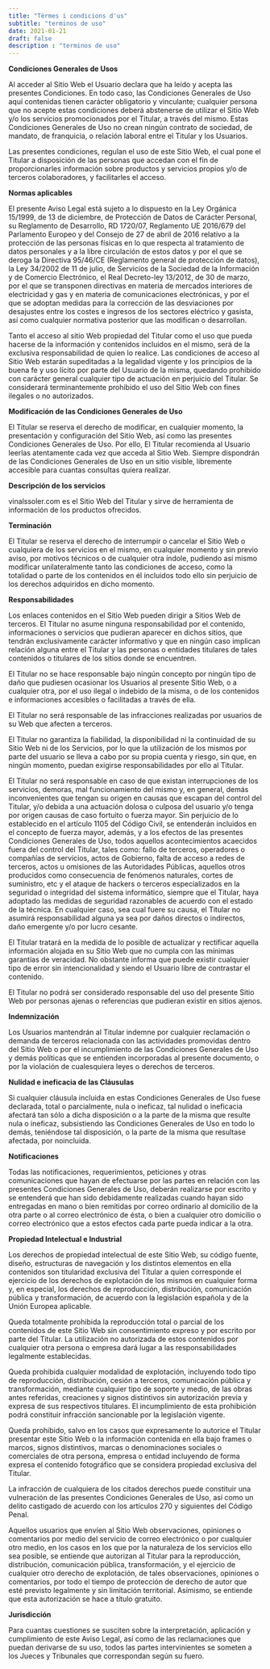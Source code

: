 ```yaml
---
title: "Térmes i condicions d'us"
subtitle: "terminos de uso"
date: 2021-01-21
draft: false
description : "terminos de uso"
---
```

**Condiciones Generales de Usos**

Al acceder al Sitio Web el Usuario declara que ha leído y acepta las presentes Condiciones. En todo caso, las Condiciones Generales de Uso aquí contenidas tienen carácter obligatorio y vinculante; cualquier persona que no acepte estas condiciones deberá abstenerse de utilizar el Sitio Web y/o los servicios promocionados por el Titular, a través del mismo. Estas Condiciones Generales de Uso no crean ningún contrato de sociedad, de mandato, de franquicia, o relación laboral entre el Titular y los Usuarios.

Las presentes condiciones, regulan el uso de este Sitio Web, el cual pone el Titular a disposición de las personas que accedan con el fin de proporcionarles información sobre productos y servicios propios y/o de terceros colaboradores, y facilitarles el acceso.

**Normas aplicables**

El presente Aviso Legal está sujeto a lo dispuesto en la Ley Orgánica 15/1999, de 13 de diciembre, de Protección de Datos de Carácter Personal, su Reglamento de Desarrollo, RD 1720/07, Reglamento UE 2016/679 del Parlamento Europeo y del Consejo de 27 de abril de 2016 relativo a la protección de las personas físicas en lo que respecta al tratamiento de datos personales y a la libre circulación de estos datos y por el que se deroga la Directiva 95/46/CE (Reglamento general de protección de datos), la Ley 34/2002 de 11 de julio, de Servicios de la Sociedad de la Información y de Comercio Electrónico, el Real Decreto-ley 13/2012, de 30 de marzo, por el que se transponen directivas en materia de mercados interiores de electricidad y gas y en materia de comunicaciones electrónicas, y por el que se adoptan medidas para la corrección de las desviaciones por desajustes entre los costes e ingresos de los sectores eléctrico y gasista, así como cualquier normativa posterior que las modifican o desarrollan.

Tanto el acceso al sitio Web propiedad del Titular como el uso que pueda hacerse de la información y contenidos incluidos en el mismo, será de la exclusiva responsabilidad de quien lo realice. Las condiciones de acceso al Sitio Web estarán supeditadas a la legalidad vigente y los principios de la buena fe y uso lícito por parte del Usuario de la  misma, quedando prohibido con carácter general cualquier tipo de actuación en perjuicio del Titular. Se considerará terminantemente prohibido el uso del Sitio Web con fines ilegales o no autorizados.

**Modificación de las Condiciones Generales de Uso**

El Titular se reserva el derecho de modificar, en cualquier momento, la presentación y configuración del Sitio Web, así como las presentes Condiciones Generales de Uso. Por ello, El Titular recomienda al Usuario leerlas atentamente cada vez que acceda al Sitio Web. Siempre dispondrán de las Condiciones Generales de Uso en un sitio visible, libremente accesible para cuantas consultas quiera realizar.

**Descripción de los servicios**

vinalssoler.com es el Sitio Web del Titular y sirve de herramienta de información  de los productos ofrecidos.

**Terminación**

El Titular se reserva el derecho de interrumpir o cancelar el Sitio Web o cualquiera de los servicios en el mismo, en cualquier momento y sin previo aviso, por motivos técnicos o de cualquier otra índole, pudiendo así mismo modificar unilateralmente tanto las condiciones de acceso, como la totalidad o parte de los contenidos en él incluidos todo ello sin perjuicio de los derechos adquiridos en dicho momento.

**Responsabilidades**

Los enlaces contenidos en el Sitio Web pueden dirigir a Sitios Web de terceros. El Titular no asume ninguna responsabilidad por el contenido, informaciones o servicios que pudieran aparecer en dichos sitios, que tendrán exclusivamente carácter informativo y que en ningún caso implican relación alguna entre el Titular y las personas o entidades titulares de tales contenidos o titulares de los sitios donde se encuentren.

El Titular no se hace responsable bajo ningún concepto por ningún tipo de daño que pudiesen ocasionar los Usuarios al presente Sitio Web, o a cualquier otra, por el uso ilegal o indebido de la misma, o de los contenidos e informaciones accesibles o facilitadas a través de ella.

El Titular no será responsable de las infracciones realizadas por usuarios de su Web que afecten a terceros.

El Titular no garantiza la fiabilidad, la disponibilidad ni la continuidad de su Sitio Web ni de los Servicios, por lo que la utilización de los mismos por parte del usuario se lleva a cabo por su propia cuenta y riesgo, sin que, en ningún momento, puedan exigirse responsabilidades por ello al Titular.

El Titular no será responsable en caso de que existan interrupciones de los servicios, demoras, mal funcionamiento del mismo y, en general, demás inconvenientes que tengan su origen en causas que escapan del control del Titular, y/o debida a una actuación dolosa o culposa del usuario y/o tenga por origen causas de caso fortuito o fuerza mayor. Sin perjuicio de lo establecido en el artículo 1105 del Código Civil, se entenderán incluidos en el concepto de fuerza mayor, además, y a los efectos de las presentes Condiciones Generales de Uso, todos aquellos acontecimientos acaecidos fuera del control del Titular, tales como: fallo de terceros, operadores o compañías de servicios, actos de Gobierno, falta de acceso a redes de terceros, actos u omisiones de las Autoridades Públicas, aquellos otros producidos como consecuencia de fenómenos naturales, cortes de suministro, etc y el ataque de hackers o terceros especializados en la seguridad o integridad del sistema informático, siempre que el Titular, haya adoptado las medidas de seguridad razonables de acuerdo con el estado de la técnica. En cualquier caso, sea cual fuere su causa, el Titular no asumirá responsabilidad alguna ya sea por daños directos o indirectos, daño emergente y/o por lucro cesante.

El Titular tratará en la medida de lo posible de actualizar y rectificar aquella información alojada en su Sitio Web que no cumpla con las mínimas garantías de veracidad. No obstante informa que puede existir cualquier tipo de error sin intencionalidad y siendo el Usuario libre de contrastar el contenido.

El Titular no podrá ser considerado responsable del uso del presente Sitio Web por personas ajenas o referencias que pudieran existir en sitios ajenos.

**Indemnización**

Los Usuarios mantendrán al Titular indemne por cualquier reclamación o demanda de terceros relacionada con las actividades promovidas dentro del Sitio Web o  por el incumplimiento de las Condiciones Generales de Uso y demás políticas que se entienden incorporadas al presente documento, o por la violación de cualesquiera leyes o derechos de terceros.

**Nulidad e ineficacia de las Cláusulas**

Si cualquier cláusula incluida en estas Condiciones Generales de Uso fuese declarada, total o parcialmente, nula o ineficaz, tal nulidad o ineficacia afectará tan sólo a dicha disposición o a la parte de la misma que resulte nula o ineficaz, subsistiendo las Condiciones Generales de Uso en todo lo demás, teniéndose tal disposición, o la parte de la misma que resultase afectada, por noincluida.

**Notificaciones**

Todas las notificaciones, requerimientos, peticiones y otras comunicaciones que hayan de efectuarse por las partes en relación con las presentes Condiciones Generales de Uso, deberán realizarse por escrito y se entenderá que han sido debidamente realizadas cuando hayan sido entregadas en mano o bien remitidas por correo ordinario al domicilio de la otra parte o al correo electrónico de ésta, o bien a cualquier otro domicilio o correo electrónico que a estos efectos cada parte pueda indicar a la otra.

**Propiedad Intelectual e Industrial**

Los derechos de propiedad intelectual de este Sitio Web, su código fuente, diseño, estructuras de navegación y los distintos elementos en ella contenidos son titularidad exclusiva del Titular a quien corresponde el ejercicio de los derechos de explotación de los mismos en cualquier forma y, en especial, los derechos de reproducción, distribución, comunicación pública y transformación, de acuerdo con la legislación española y de la Unión Europea aplicable.

Queda totalmente prohibida la reproducción total o parcial de los contenidos de este Sitio Web sin consentimiento expreso y por escrito por parte del Titular. La utilización no autorizada de estos contenidos por cualquier otra persona o empresa dará lugar a las responsabilidades legalmente establecidas.

Queda prohibida cualquier modalidad de explotación, incluyendo todo tipo de reproducción, distribución, cesión a terceros, comunicación pública y transformación, mediante cualquier tipo de soporte y medio, de las obras antes referidas, creaciones y signos distintivos sin autorización previa y expresa de sus respectivos titulares. El incumplimiento de esta prohibición podrá constituir infracción sancionable por la legislación vigente.

Queda prohibido, salvo en los casos que expresamente lo autorice el Titular presentar este Sitio Web o la información contenida en ella bajo frames o marcos, signos distintivos, marcas o denominaciones sociales o comerciales de otra persona, empresa o entidad incluyendo de forma expresa el contenido fotográfico que se considera propiedad exclusiva del Titular.

La infracción de cualquiera de los citados derechos puede constituir una vulneración de las presentes Condiciones Generales de Uso, así como un delito castigado de acuerdo con los artículos 270 y siguientes del Código Penal.

Aquellos usuarios que envíen al Sitio Web observaciones, opiniones o comentarios por medio del servicio de correo electrónico o por cualquier otro medio, en los casos en los que por la naturaleza de los servicios ello sea posible, se entiende que autorizan al Titular para la reproducción, distribución, comunicación pública, transformación, y el ejercicio de cualquier otro derecho de explotación, de tales observaciones, opiniones o comentarios, por todo el tiempo de protección de derecho de autor que esté previsto legalmente y sin limitación territorial. Asimismo, se entiende que esta autorización se hace a título gratuito.

**Jurisdicción**

Para cuantas cuestiones se susciten sobre la interpretación, aplicación y cumplimiento de este Aviso Legal, así como de las reclamaciones que puedan derivarse de su uso, todos las partes intervinientes se someten a los Jueces y Tribunales que correspondan según su fuero.
